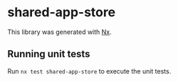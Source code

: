 # shared-app-store

This library was generated with [Nx](https://nx.dev).

## Running unit tests

Run `nx test shared-app-store` to execute the unit tests.
